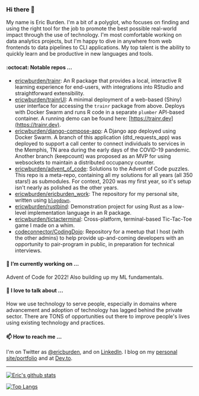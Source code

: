### Hi there 👋

My name is Eric Burden. I'm a bit of a polyglot, who focuses on finding and using the right tool for the job to promote the best possible real-world impact through the use of technology. I'm most comfortable working on data analytics projects, but I'm happy to dive in anywhere from web frontends to data pipelines to CLI applications. My top talent is the ability to quickly learn and be productive in new languages and tools.

#### :octocat: Notable repos ...

- [ericwburden/trainr](https://github.com/ericwburden/trainr): An R package that provides a local, interactive R learning experience for end-users, with integrations into RStudio and straightforward extensibility.
- [ericwburden/trainrUI](https://github.com/ericwburden/trainrUI): A minimal deployment of a web-based (Shiny) user interface for accessing the `trainr` package from above. Deploys with Docker Swarm and runs R code in a separate `plumber` API-based container. A running demo can be found here: [https://trainr.dev](https://trainr.dev).
- [ericwburden/django-compose-app](https://github.com/ericwburden/django-compose-app): A Django app deployed using Docker Swarm. A branch of this application (dtd_requests_app) was deployed to support a call center to connect individuals to services in the Memphis, TN area during the early days of the COVID-19 pandemic. Another branch (keepcount) was proposed as an MVP for using websockets to maintain a distributed occupancy counter.
- [ericwburden/advent_of_code](https://github.com/ericwburden/advent_of_code): Solutions to the Advent of Code puzzles. This repo is a meta-repo, containing all my solutions for all years (all 350 stars!) as submodules. For context, 2020 was my first year, so it's setup isn't nearly as polished as the other years.
- [ericwburden/ericburden_work](https://github.com/ericwburden/ericburden_work): The repository for my personal site, written using [`blogdown`](https://bookdown.org/yihui/blogdown/).
- [ericwburden/rustbind](https://github.com/ericwburden/rustbind): Demonstration project for using Rust as a low-level implementation language in an R package.
- [ericwburden/tictacterminal](https://github.com/ericwburden/tictacterminal): Cross-platform, terminal-based Tic-Tac-Toe game I made on a whim.
- [codeconnector/CodingDojo](https://github.com/codeconnector/CodingDojo): Repository for a meetup that I host (with the other admins) to help provide up-and-coming developers with an opportunity to pair-program in public, in preparation for technical interviews.


#### 🔭 I’m currently working on ...

Advent of Code for 2022! Also building up my ML fundamentals.

#### 💬 I love to talk about ...

How we use technology to serve people, especially in domains where advancement and adoption of technology has lagged behind the private sector. There are TONS of opportunities out there to improve people's lives using existing technology and practices.

#### 📫 How to reach me ...

I'm on Twitter as [@ericburden](https://twitter.com/ericburden), and on [LinkedIn](https://www.linkedin.com/in/eric-burden-88773213/). I blog on my [personal site/portfolio](www.ericburden.work) and at [Dev.to](https://dev.to/ericwburden).

<!--
**ericwburden/ericwburden** is a ✨ _special_ ✨ repository because its `README.md` (this file) appears on your GitHub profile.

Here are some ideas to get you started:

- 🔭 I’m currently working on ...
- 🌱 I’m currently learning ...
- 👯 I’m looking to collaborate on ...
- 🤔 I’m looking for help with ...
- 💬 Ask me about ...
- 📫 How to reach me: ...
- 😄 Pronouns: ...
- ⚡ Fun fact: ...
-->

----

[![Eric's github stats](https://github-readme-stats.vercel.app/api?username=ericwburden&theme=tokyonight)](https://github.com/anuraghazra/github-readme-stats)

[![Top Langs](https://github-readme-stats.vercel.app/api/top-langs/?username=ericwburden&theme=tokyonight&hide=html,css&layout=compact&langs_count=8)](https://github.com/anuraghazra/github-readme-stats)


